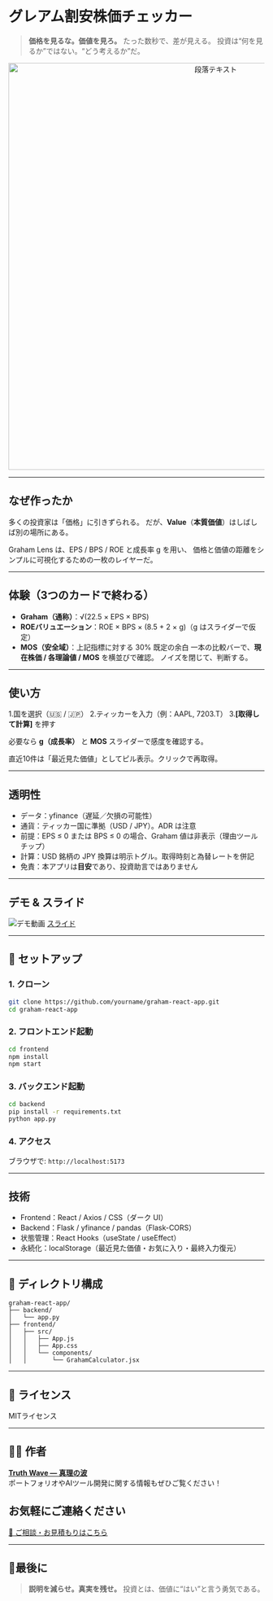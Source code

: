 # グレアム割安株価チェッカー

> **価格を見るな。価値を見ろ。**
> たった数秒で、差が見える。
> 投資は“何を見るか”ではない。“どう考えるか”だ。


<p align="center">
<img width="800" alt="段落テキスト" src="https://github.com/user-attachments/assets/e4d74697-b153-4838-9b6b-36f6fbf090f4" />
</p>

---

## なぜ作ったか

多くの投資家は「価格」に引きずられる。
だが、**Value**（**本質価値**）はしばしば別の場所にある。

Graham Lens は、EPS / BPS / ROE と成長率 g を用い、
価格と価値の距離をシンプルに可視化するための一枚のレイヤーだ。

---

## 体験（3つのカードで終わる）

- **Graham（通称）**：√(22.5 × EPS × BPS)
- **ROEバリュエーション**：ROE × BPS × (8.5 + 2 × g)（g はスライダーで仮定）
- **MOS（安全域）**：上記指標に対する 30% 既定の余白
一本の比較バーで、**現在株価 / 各理論値 / MOS** を横並びで確認。
ノイズを閉じて、判断する。

---

## 使い方
1.国を選択（🇺🇸 / 🇯🇵）
2.ティッカーを入力（例：AAPL, 7203.T）
3.**[取得して計算]** を押す

必要なら **g（成長率）** と **MOS** スライダーで感度を確認する。

直近10件は「最近見た価値」としてピル表示。クリックで再取得。

---
## 透明性
- データ：yfinance（遅延／欠損の可能性）
- 通貨：ティッカー国に準拠（USD / JPY）。ADR は注意
- 前提：EPS ≤ 0 または BPS ≤ 0 の場合、Graham 値は非表示（理由ツールチップ）
- 計算：USD 銘柄の JPY 換算は明示トグル。取得時刻と為替レートを併記
- 免責：本アプリは**目安**であり、投資助言ではありません

---

##  デモ & スライド
![デモ動画](https://github.com/TomoProgrammingDayori/graham-react-app/blob/main/%E8%B3%87%E6%96%99/%E3%83%87%E3%83%A2%E5%8B%95%E7%94%BB.gif)
[スライド](https://github.com/truthwave/graham-react-app/tree/main/%E8%B3%87%E6%96%99/%E3%82%B0%E3%83%AC%E3%82%A2%E3%83%A0%E5%89%B2%E5%AE%89%E6%A0%AA%E4%BE%A1%E3%83%81%E3%82%A7%E3%83%83%E3%82%AB%E3%83%BC%20%E3%82%B9%E3%83%A9%E3%82%A4%E3%83%89)

---

## 🔧 セットアップ

### 1. クローン

```bash
git clone https://github.com/yourname/graham-react-app.git
cd graham-react-app
````

### 2. フロントエンド起動

```bash
cd frontend
npm install
npm start
```

### 3. バックエンド起動

```bash
cd backend
pip install -r requirements.txt
python app.py
```

### 4. アクセス

ブラウザで:
`http://localhost:5173`

---

## 技術
- Frontend：React / Axios / CSS（ダーク UI）
- Backend：Flask / yfinance / pandas（Flask-CORS）
- 状態管理：React Hooks（useState / useEffect）
- 永続化：localStorage（最近見た価値・お気に入り・最終入力復元）

---

## 📂 ディレクトリ構成

```
graham-react-app/
├── backend/
│   └── app.py
├── frontend/
│   ├── src/
│   │   ├── App.js
│   │   ├── App.css
│   │   └── components/
│   │       └── GrahamCalculator.jsx
```

---

## 📜 ライセンス

MITライセンス

---

## 🧑‍💻 作者

**[Truth Wave ― 真理の波](https://github.com/truthwave)**  
ポートフォリオやAIツール開発に関する情報もぜひご覧ください！


## お気軽にご連絡ください
[📩 ご相談・お見積もりはこちら](mailto:realmadrid71214591@gmail.com)

---

## 🏁最後に
> **説明を減らせ。真実を残せ。**
> 投資とは、価値に“はい”と言う勇気である。
